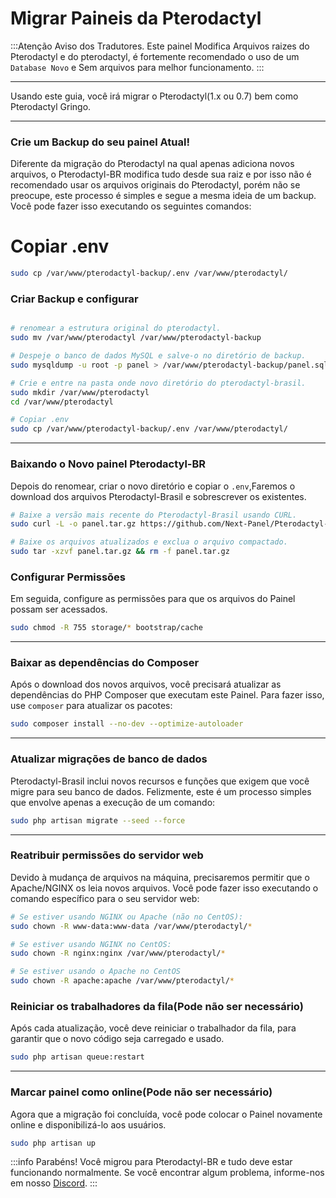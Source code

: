 # Migrar Paineis da Pterodactyl

:::Atenção Aviso dos Tradutores.
Este painel Modifica Arquivos raizes do Pterodactyl e do pterodactyl, é fortemente recomendado o uso de um `Database Novo` e Sem arquivos para melhor funcionamento.
:::

***

Usando este guia, você irá migrar o Pterodactyl(1.x ou 0.7) bem como Pterodactyl Gringo.

***

### Crie um Backup do seu painel Atual!

Diferente da migração do Pterodactyl na qual apenas adiciona novos arquivos, o Pterodactyl-BR modifica tudo desde sua raiz e por isso não é recomendado usar os arquivos originais do Pterodactyl, porém não se preocupe, este processo é simples e segue a mesma ideia de um backup.
Você pode fazer isso executando os seguintes comandos:

# Copiar .env
```bash
sudo cp /var/www/pterodactyl-backup/.env /var/www/pterodactyl/
```

### Criar Backup e configurar

```bash

# renomear a estrutura original do pterodactyl.
sudo mv /var/www/pterodactyl /var/www/pterodactyl-backup

# Despeje o banco de dados MySQL e salve-o no diretório de backup.
sudo mysqldump -u root -p panel > /var/www/pterodactyl-backup/panel.sql

# Crie e entre na pasta onde novo diretório do pterodactyl-brasil.
sudo mkdir /var/www/pterodactyl
cd /var/www/pterodactyl

# Copiar .env 
sudo cp /var/www/pterodactyl-backup/.env /var/www/pterodactyl/
```

***

### Baixando o Novo painel Pterodactyl-BR

Depois do renomear, criar o novo diretório e copiar o `.env`,Faremos o download dos arquivos Pterodactyl-Brasil e sobrescrever os existentes.

```bash
# Baixe a versão mais recente do Pterodactyl-Brasil usando CURL.
sudo curl -L -o panel.tar.gz https://github.com/Next-Panel/Pterodactyl-BR/releases/latest/download/panel.tar.gz

# Baixe os arquivos atualizados e exclua o arquivo compactado.
sudo tar -xzvf panel.tar.gz && rm -f panel.tar.gz
```

### Configurar Permissões

Em seguida, configure as permissões para que os arquivos do Painel possam ser acessados.

```bash
sudo chmod -R 755 storage/* bootstrap/cache
```

***

### Baixar as dependências do Composer

Após o download dos novos arquivos, você precisará atualizar as dependências do PHP Composer
que executam este Painel. Para fazer isso, use `composer` para atualizar os pacotes:

```bash
sudo composer install --no-dev --optimize-autoloader
```

***

### Atualizar migrações de banco de dados

Pterodactyl-Brasil inclui novos recursos e funções que exigem que você migre para seu banco de dados.
Felizmente, este é um processo simples que envolve apenas a execução de um comando:

```bash
sudo php artisan migrate --seed --force
```

***

### Reatribuir permissões do servidor web

Devido à mudança de arquivos na máquina, precisaremos permitir que o Apache/NGINX os leia
novos arquivos. Você pode fazer isso executando o comando específico para o seu servidor web:

```bash
# Se estiver usando NGINX ou Apache (não no CentOS):
sudo chown -R www-data:www-data /var/www/pterodactyl/*

# Se estiver usando NGINX no CentOS:
sudo chown -R nginx:nginx /var/www/pterodactyl/*

# Se estiver usando o Apache no CentOS
sudo chown -R apache:apache /var/www/pterodactyl/*
```

### Reiniciar os trabalhadores da fila(Pode não ser necessário)

Após cada atualização, você deve reiniciar o trabalhador da fila, para garantir que o novo código seja carregado e usado.

```bash
sudo php artisan queue:restart
```

***

### Marcar painel como online(Pode não ser necessário)

Agora que a migração foi concluída, você pode colocar o Painel novamente online e disponibilizá-lo aos usuários.

```bash
sudo php artisan up
```

:::info
Parabéns! Você migrou para Pterodactyl-BR e tudo deve estar funcionando normalmente.
Se você encontrar algum problema, informe-nos em nosso [Discord](https://discord.gg/8r7n7mU33R).
:::
